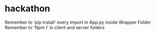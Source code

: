 # hackathon

Remember to 'pip install' every import in App.py inside Wrapper Folder
Remember to 'Npm i' in client and server folders